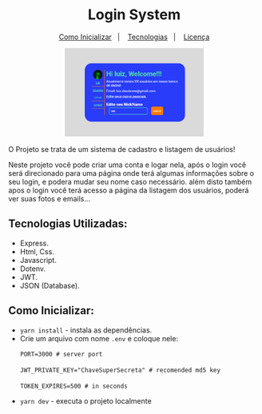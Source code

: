 
<h1 align="center">Login System</h1>

<p align="center">
   <a href="#Como-Inicializar">Como Inicializar</a>&nbsp;&nbsp;&nbsp;|&nbsp;&nbsp;&nbsp;
   <a href="#Tecnologias-Utilizadas">Tecnologias</a>&nbsp;&nbsp;&nbsp;|&nbsp;&nbsp;&nbsp;
   <a href="/LICENSE">Licença</a>
</p>

<a href="https://github.com/DinowSauron/Projeto-Next-Level-Week-6-Together" title="letmeask" >
    <p align="center">
        <img 
        src="./pictures/main_page.png"
        width="55%"
        />
    </p>
</a>


O Projeto se trata de um sistema de cadastro e listagem de usuários!

Neste projeto você pode criar uma conta e logar nela, após o login você será direcionado para uma página onde terá algumas informações sobre o seu login, e podera mudar seu nome caso necessário.
além disto também apos o login você terá acesso a página da listagem dos usuários, poderá ver suas fotos e emails... 

## Tecnologias Utilizadas:

* Express.
* Html, Css.
* Javascript.
* Dotenv.
* JWT.
* JSON (Database).


## Como Inicializar:

* ``yarn install`` - instala as dependências.
* Crie um arquivo com nome ``.env`` e coloque nele:
  ```.env
  PORT=3000 # server port

  JWT_PRIVATE_KEY="ChaveSuperSecreta" # recomended md5 key

  TOKEN_EXPIRES=500 # in seconds
  ```
* ``yarn dev`` - executa o projeto localmente